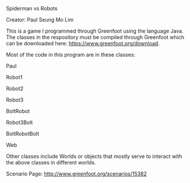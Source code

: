 Spiderman vs Robots

Creator: Paul Seung Mo Lim


This is a game I programmed through Greenfoot using the language Java. The classes in the respository must be compiled through Greenfoot which can be downloaded here: https://www.greenfoot.org/download.

Most of the code in this program are in these classes:
  
  Paul
  
  Robot1
  
  Robot2
  
  Robot3
  
  BoltRobot
  
  Robot3Bolt
  
  BoltRobotBolt
  
  Web
  
  
  
Other classes include Worlds or objects that mostly serve to interact with the above classes in different worlds.


Scenario Page: http://www.greenfoot.org/scenarios/15382
